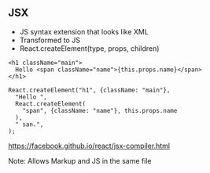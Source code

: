 ## JSX
- JS syntax extension that looks like XML<!-- .element: class="fragment" -->
- Transformed to JS<!-- .element: class="fragment" -->
- React.createElement(type, props, children)<!-- .element: class="fragment" -->


```
<h1 className="main">
  Hello <span className="name">{this.props.name}</span>
</h1>
```
<!-- .element: class="fragment" -->

```
React.createElement("h1", {className: "main"}, 
  "Hello ", 
  React.createElement(
    "span", {className: "name"}, this.props.name
  ),
  " san.", 
);
```
<!-- .element: class="fragment" -->

https://facebook.github.io/react/jsx-compiler.html<!-- .element: class="fragment" -->

Note:
Allows Markup and JS in the same file

